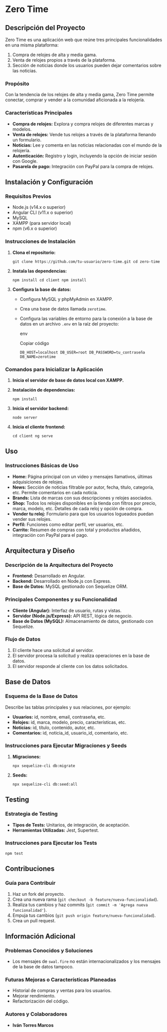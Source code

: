 
# Zero Time

## Descripción del Proyecto

Zero Time es una aplicación web que reúne tres principales funcionalidades en una misma plataforma:

1.  Compra de relojes de alta y media gama.
2.  Venta de relojes propios a través de la plataforma.
3.  Sección de noticias donde los usuarios pueden dejar comentarios sobre las noticias.

### Propósito

Con la tendencia de los relojes de alta y media gama, Zero Time permite conectar, comprar y vender a la comunidad aficionada a la relojería.

### Características Principales

-   **Compra de relojes:** Explora y compra relojes de diferentes marcas y modelos.
-   **Venta de relojes:** Vende tus relojes a través de la plataforma llenando un formulario.
-   **Noticias:** Lee y comenta en las noticias relacionadas con el mundo de la relojería.
-   **Autenticación:** Registro y login, incluyendo la opción de iniciar sesión con Google.
-   **Pasarela de pago:** Integración con PayPal para la compra de relojes.

## Instalación y Configuración

### Requisitos Previos

-   Node.js (v14.x o superior)
-   Angular CLI (v11.x o superior)
-   MySQL
-   XAMPP (para servidor local)
-   npm (v6.x o superior)

### Instrucciones de Instalación

1.  **Clona el repositorio:**
    
    `git clone https://github.com/tu-usuario/zero-time.git
    cd zero-time` 
    
2.  **Instala las dependencias:**
    
    `npm install
    cd client
    npm install` 
    
3.  **Configura la base de datos:**
    
    -   Configura MySQL y phpMyAdmin en XAMPP.
    -   Crea una base de datos llamada `zerotime`.
    -   Configura las variables de entorno para la conexión a la base de datos en un archivo `.env` en la raíz del proyecto:
        
        env
        
        Copiar código
        
        `DB_HOST=localhost
        DB_USER=root
        DB_PASSWORD=tu_contraseña
        DB_NAME=zerotime` 
        

### Comandos para Inicializar la Aplicación

1.  **Inicia el servidor de base de datos local con XAMPP.**
    
2.  **Instalación de dependencias:**
    
    `npm install` 
    
    
3.  **Inicia el servidor backend:**
     
    `node server` 
    
4.  **Inicia el cliente frontend:**
      
    `cd client
    ng serve` 

## Uso

### Instrucciones Básicas de Uso

-   **Home:** Página principal con un video y mensajes llamativos, últimas adquisiciones de relojes.
-   **News:** Sección de noticias filtrable por autor, fecha, título, categoría, etc. Permite comentarios en cada noticia.
-   **Brands:** Lista de marcas con sus descripciones y relojes asociados.
-   **Shop:** Todos los relojes disponibles en la tienda con filtros por precio, marca, modelo, etc. Detalles de cada reloj y opción de compra.
-   **Vender tu reloj:** Formulario para que los usuarios logueados puedan vender sus relojes.
-   **Perfil:** Funciones como editar perfil, ver usuarios, etc.
-   **Carrito:** Resumen de compras con total y productos añadidos, integración con PayPal para el pago.

## Arquitectura y Diseño

### Descripción de la Arquitectura del Proyecto

-   **Frontend:** Desarrollado en Angular.
-   **Backend:** Desarrollado en Node.js con Express.
-   **Base de Datos:** MySQL gestionado con Sequelize ORM.

### Principales Componentes y su Funcionalidad

-   **Cliente (Angular):** Interfaz de usuario, rutas y vistas.
-   **Servidor (Node.js/Express):** API REST, lógica de negocio.
-   **Base de Datos (MySQL):** Almacenamiento de datos, gestionado con Sequelize.

### Flujo de Datos

1.  El cliente hace una solicitud al servidor.
2.  El servidor procesa la solicitud y realiza operaciones en la base de datos.
3.  El servidor responde al cliente con los datos solicitados.

## Base de Datos

### Esquema de la Base de Datos

Describe las tablas principales y sus relaciones, por ejemplo:

-   **Usuarios:** id, nombre, email, contraseña, etc.
-   **Relojes:** id, marca, modelo, precio, características, etc.
-   **Noticias:** id, título, contenido, autor, etc.
-   **Comentarios:** id, noticia_id, usuario_id, comentario, etc.

### Instrucciones para Ejecutar Migraciones y Seeds

1.  **Migraciones:**
       
    `npx sequelize-cli db:migrate` 
    
2.  **Seeds:**
    
    `npx sequelize-cli db:seed:all` 
    

## Testing

### Estrategia de Testing

-   **Tipos de Tests:** Unitarios, de integración, de aceptación.
-   **Herramientas Utilizadas:** Jest, Supertest.

### Instrucciones para Ejecutar los Tests

`npm test` 

## Contribuciones

### Guía para Contribuir

1.  Haz un fork del proyecto.
2.  Crea una nueva rama (`git checkout -b feature/nueva-funcionalidad`).
3.  Realiza tus cambios y haz commits (`git commit -m 'Agrega nueva funcionalidad'`).
4.  Empuja tus cambios (`git push origin feature/nueva-funcionalidad`).
5.  Crea un pull request.

## Información Adicional

### Problemas Conocidos y Soluciones

-   Los mensajes de `swal.fire` no están internacionalizados y los mensajes de la base de datos tampoco.

### Futuras Mejoras o Características Planeadas

-   Historial de compras y ventas para los usuarios.
-   Mejorar rendimiento.
-   Refactorización del código.

### Autores y Colaboradores

-   **Iván Torres Marcos**

